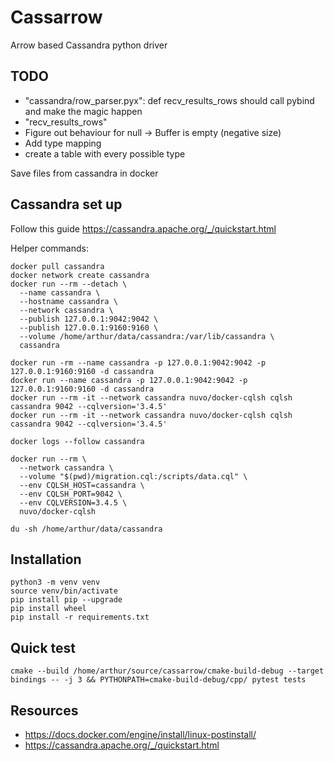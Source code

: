 # Cassarrow
Arrow based Cassandra python driver

## TODO

* "cassandra/row_parser.pyx": def recv_results_rows should call pybind and make the magic happen
* "recv_results_rows"
* Figure out behaviour for null -> Buffer is empty (negative size)
* Add type mapping
* create a table with every possible type

Save files from cassandra in docker 

## Cassandra set up

Follow this guide https://cassandra.apache.org/_/quickstart.html

Helper commands:

```shell
docker pull cassandra
docker network create cassandra
docker run --rm --detach \
  --name cassandra \
  --hostname cassandra \
  --network cassandra \
  --publish 127.0.0.1:9042:9042 \
  --publish 127.0.0.1:9160:9160 \
  --volume /home/arthur/data/cassandra:/var/lib/cassandra \
  cassandra

docker run -rm --name cassandra -p 127.0.0.1:9042:9042 -p 127.0.0.1:9160:9160 -d cassandra 
docker run --name cassandra -p 127.0.0.1:9042:9042 -p 127.0.0.1:9160:9160 -d cassandra 
docker run --rm -it --network cassandra nuvo/docker-cqlsh cqlsh cassandra 9042 --cqlversion='3.4.5'
docker run --rm -it --network cassandra nuvo/docker-cqlsh cqlsh cassandra 9042 --cqlversion='3.4.5'

docker logs --follow cassandra

docker run --rm \
  --network cassandra \
  --volume "$(pwd)/migration.cql:/scripts/data.cql" \
  --env CQLSH_HOST=cassandra \
  --env CQLSH_PORT=9042 \
  --env CQLVERSION=3.4.5 \
  nuvo/docker-cqlsh
  
du -sh /home/arthur/data/cassandra

```

## Installation

```shell
python3 -m venv venv
source venv/bin/activate
pip install pip --upgrade
pip install wheel
pip install -r requirements.txt
```

## Quick test

```shell
cmake --build /home/arthur/source/cassarrow/cmake-build-debug --target bindings -- -j 3 && PYTHONPATH=cmake-build-debug/cpp/ pytest tests
```



## Resources


* https://docs.docker.com/engine/install/linux-postinstall/
* https://cassandra.apache.org/_/quickstart.html